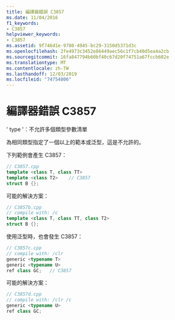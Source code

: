 ```yaml
---
title: 編譯器錯誤 C3857
ms.date: 11/04/2016
f1_keywords:
- C3857
helpviewer_keywords:
- C3857
ms.assetid: 9f746d1e-9708-4945-bc29-3150d5371d3c
ms.openlocfilehash: 2fe4973c3452e86449aec56c1f7cb40d5ea4a2cb
ms.sourcegitcommit: 16fa847794b60bf40c67d20f74751a67fccb602e
ms.translationtype: MT
ms.contentlocale: zh-TW
ms.lasthandoff: 12/03/2019
ms.locfileid: "74754806"
---
```

# <a name="compiler-error-c3857"></a>編譯器錯誤 C3857

' type '：不允許多個類型參數清單

為相同類型指定了一個以上的範本或泛型，這是不允許的。

下列範例會產生 C3857：

```cpp
// C3857.cpp
template <class T, class TT>
template <class T2>    // C3857
struct B {};
```

可能的解決方案：

```cpp
// C3857b.cpp
// compile with: /c
template <class T, class TT, class T2>
struct B {};
```

使用泛型時，也會發生 C3857：

```cpp
// C3857c.cpp
// compile with: /clr
generic <typename T>
generic <typename U>
ref class GC;   // C3857
```

可能的解決方案：

```cpp
// C3857d.cpp
// compile with: /clr /c
generic <typename U>
ref class GC;
```

